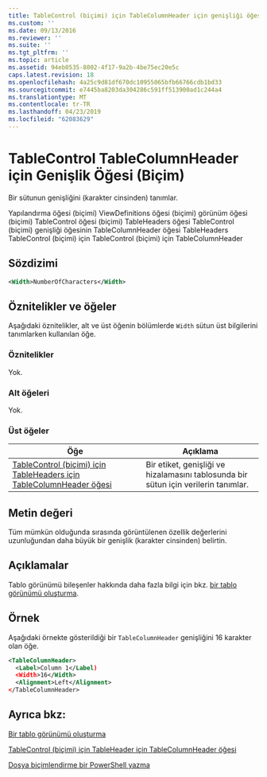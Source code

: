 ```yaml
---
title: TableControl (biçimi) için TableColumnHeader için genişliği öğesi | Microsoft Docs
ms.custom: ''
ms.date: 09/13/2016
ms.reviewer: ''
ms.suite: ''
ms.tgt_pltfrm: ''
ms.topic: article
ms.assetid: 94eb0535-8002-4f17-9a2b-4be75ec20e5c
caps.latest.revision: 18
ms.openlocfilehash: 4a25c9d81df670dc10955065bfb66766cdb1bd33
ms.sourcegitcommit: e7445ba8203da304286c591ff513900ad1c244a4
ms.translationtype: MT
ms.contentlocale: tr-TR
ms.lasthandoff: 04/23/2019
ms.locfileid: "62083629"
---
```

# <a name="width-element-for-tablecolumnheader-for-tablecontrol-format"></a>TableControl TableColumnHeader için Genişlik Öğesi (Biçim)

Bir sütunun genişliğini (karakter cinsinden) tanımlar.

Yapılandırma öğesi (biçimi) ViewDefinitions öğesi (biçimi) görünüm öğesi (biçimi) TableControl öğesi (biçimi) TableHeaders öğesi TableControl (biçimi) genişliği öğesinin TableColumnHeader öğesi TableHeaders TableControl (biçimi) için TableControl (biçimi) için TableColumnHeader

## <a name="syntax"></a>Sözdizimi

```xml
<Width>NumberOfCharacters</Width>
```

## <a name="attributes-and-elements"></a>Öznitelikler ve öğeler

Aşağıdaki öznitelikler, alt ve üst öğenin bölümlerde `Width` sütun üst bilgilerini tanımlarken kullanılan öğe.

### <a name="attributes"></a>Öznitelikler

Yok.

### <a name="child-elements"></a>Alt öğeleri

Yok.

### <a name="parent-elements"></a>Üst öğeler

|Öğe|Açıklama|
|-------------|-----------------|
|[TableControl (biçimi) için TableHeaders için TableColumnHeader öğesi](./tablecolumnheader-element-format.md)|Bir etiket, genişliği ve hizalamasını tablosunda bir sütun için verilerin tanımlar.|

## <a name="text-value"></a>Metin değeri

Tüm mümkün olduğunda sırasında görüntülenen özellik değerlerini uzunluğundan daha büyük bir genişlik (karakter cinsinden) belirtin.

## <a name="remarks"></a>Açıklamalar

Tablo görünümü bileşenler hakkında daha fazla bilgi için bkz. [bir tablo görünümü oluşturma](./creating-a-table-view.md).

## <a name="example"></a>Örnek

Aşağıdaki örnekte gösterildiği bir `TableColumnHeader` genişliğini 16 karakter olan öğe.

```xml
<TableColumnHeader>
  <Label>Column 1</Label)
  <Width>16</Width>
  <Alignment>Left</Alignment>
</TableColumnHeader>
```

## <a name="see-also"></a>Ayrıca bkz:

[Bir tablo görünümü oluşturma](./creating-a-table-view.md)

[TableControl (biçimi) için TableHeader için TableColumnHeader öğesi](./tablecolumnheader-element-format.md)

[Dosya biçimlendirme bir PowerShell yazma](./writing-a-powershell-formatting-file.md)
